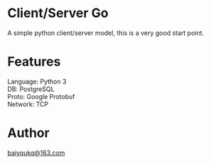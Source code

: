 Client/Server Go
================
A simple python client/server model, this is a very good start point.

Features
========
Language: Python 3</br>
DB: PostgreSQL</br>
Proto: Google Protobuf</br>
Network: TCP</br>

Author
======
baiyqukq@163.com

